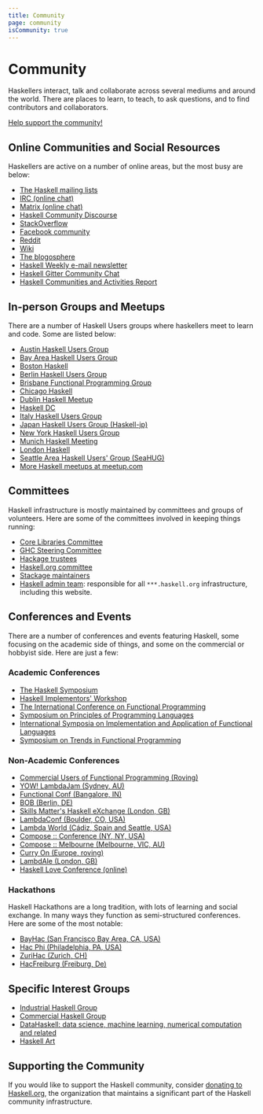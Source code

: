 ```yaml
---
title: Community
page: community
isCommunity: true
---
```


# Community

Haskellers interact, talk and collaborate across several mediums and around the world. There are places to learn, to teach, to ask questions, and to find contributors and collaborators.

[Help support the community!](/donations/)

## Online Communities and Social Resources


Haskellers are active on a number of online areas, but the most busy are below:

*   [The Haskell mailing lists](/mailing-lists/)
*   [IRC (online chat)](/irc/)
*   [Matrix (online chat)](https://matrix.to/#/#haskell:matrix.org)
*   [Haskell Community Discourse](https://discourse.haskell.org)
*   [StackOverflow](http://stackoverflow.com/questions/tagged?tagnames=haskell)
*   [Facebook community](https://www.facebook.com/groups/programming.haskell/)
*   [Reddit](http://www.reddit.com/r/haskell)
*   [Wiki](https://wiki.haskell.org)
*   [The blogosphere](http://planet.haskell.org/)
*   [Haskell Weekly e-mail newsletter](https://haskellweekly.news/)
*   [Haskell Gitter Community Chat](https://gitter.im/haskell-chat)
*   [Haskell Communities and Activities Report](https://wiki.haskell.org/Haskell_Communities_and_Activities_Report)

## In-person Groups and Meetups

There are a number of Haskell Users groups where haskellers meet to learn and code. Some are listed below:

*   [Austin Haskell Users Group](http://www.meetup.com/ATX-Haskell/)
*   [Bay Area Haskell Users Group](http://www.meetup.com/Bay-Area-Haskell-Users-Group/)
*   [Boston Haskell](http://www.meetup.com/Boston-Haskell/)
*   [Berlin Haskell Users Group](http://www.meetup.com/berlinhug/)
*   [Brisbane Functional Programming Group](http://www.meetup.com/Brisbane-Functional-Programming-Group/)
*   [Chicago Haskell](http://ChicagoHaskell.com/)
*   [Dublin Haskell Meetup](https://www.meetup.com/haskell-dublin-meetup/)
*   [Haskell DC](https://www.meetup.com/Haskell-DC/)
*   [Italy Haskell Users Group](http://www.haskell-ita.it/)
*   [Japan Haskell Users Group (Haskell-jp)](http://haskell.jp/)
*   [New York Haskell Users Group](http://www.meetup.com/NY-Haskell/)
*   [Munich Haskell Meeting](https://muenchen.haskell.bayern/)
*   [London Haskell](http://www.meetup.com/London-Haskell/)
*   [Seattle Area Haskell Users' Group (SeaHUG)](http://seattlehaskell.org/)
*   [More Haskell meetups at meetup.com](http://www.meetup.com/find/?allMeetups=true&keywords=Haskell&radius=Infinity)

## Committees

Haskell infrastructure is mostly maintained by committees and groups of volunteers.  Here are some of the committees involved in keeping things running:

*   [Core Libraries Committee](https://github.com/haskell/core-libraries-committee)
*   [GHC Steering Committee](https://github.com/ghc-proposals/ghc-proposals)
*   [Hackage trustees](https://wiki.haskell.org/Hackage_trustees)
*   [Haskell.org committee](/haskell-org-committee)
*   [Stackage maintainers](https://docs.haskellstack.org/en/stable/maintainers/team_process/)
*   [Haskell admin team](https://github.com/haskell-infra/haskell-admins/): responsible for all `***.haskell.org` infrastructure, including this website.

## Conferences and Events

There are a number of conferences and events featuring Haskell, some focusing on the academic side of things, and some on the commercial or hobbyist side. Here are just a few:

### Academic Conferences

*   [The Haskell Symposium](https://www.haskell.org/haskell-symposium/)
*   [Haskell Implementors' Workshop](https://wiki.haskell.org/HaskellImplementorsWorkshop)
*   [The International Conference on Functional Programming](http://www.icfpconference.org/)
*   [Symposium on Principles of Programming Languages](https://www.sigplan.org/Conferences/POPL/)
*   [International Symposia on Implementation and Application of Functional Languages](http://www.ifl-symposia.org/)
*   [Symposium on Trends in Functional Programming](http://www.tifp.org/)

### Non-Academic Conferences

*   [Commercial Users of Functional Programming (Roving)](http://cufp.org/)
*   [YOW! LambdaJam (Sydney, AU)](http://lambdajam.yowconference.com.au/)
*   [Functional Conf (Bangalore, IN)](http://functionalconf.com/)
*   [BOB (Berlin, DE)](http://bobkonf.de/)
*   [Skills Matter's Haskell eXchange (London, GB)](https://skillsmatter.com/conferences/11741-haskell-exchange-2019)
*   [LambdaConf (Boulder, CO, USA)](http://lambdaconf.us/)
*   [Lambda World (Cádiz, Spain and Seattle, USA)](http://www.lambda.world/)
*   [Compose :: Conference (NY, NY, USA)](http://composeconference.org)
*   [Compose :: Melbourne (Melbourne, VIC, AU)](http://composeconference.org)
*   [Curry On (Europe, roving)](http://www.curry-on.org/)
*   [LambdAle (London, GB)](https://lambdale.org/)
*   [Haskell Love Conference (online)](https://haskell.love)

### Hackathons

Haskell Hackathons are a long tradition, with lots of learning and social exchange. In many ways they function as semi-structured conferences. Here are some of the most notable:

*   [BayHac (San Francisco Bay Area, CA, USA)](https://wiki.haskell.org/BayHac)
*   [Hac Phi (Philadelphia, PA, USA)](https://wiki.haskell.org/Hac_Phi)
*   [ZuriHac (Zurich, CH)](https://wiki.haskell.org/ZuriHac)
*   [HacFreiburg (Freiburg, De)](https://wiki.haskell.org/HacFreiburg2017)

## Specific Interest Groups

*   [Industrial Haskell Group](http://industry.haskell.org/)
*   [Commercial Haskell Group](http://commercialhaskell.com/)
*   [DataHaskell: data science, machine learning, numerical computation and related](http://www.datahaskell.org/)
*   [Haskell Art](http://lurk.org/groups/haskell-art/)

## Supporting the Community

If you would like to support the Haskell community, consider [donating to Haskell.org](../donations), the organization that maintains a significant part of the Haskell community infrastructure.
